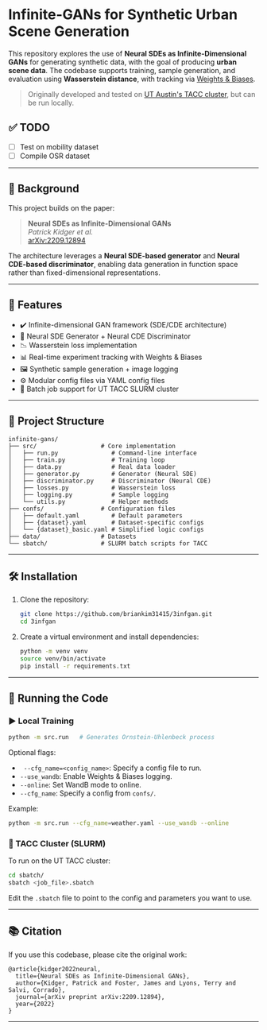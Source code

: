 # Infinite-GANs for Synthetic Urban Scene Generation

This repository explores the use of **Neural SDEs as Infinite-Dimensional GANs** for generating synthetic data, with the goal of producing **urban scene data**. The codebase supports training, sample generation, and evaluation using **Wasserstein distance**, with tracking via [Weights & Biases](https://wandb.ai/).

> Originally developed and tested on [UT Austin's TACC cluster](https://www.tacc.utexas.edu/), but can be run locally.

## ✅ TODO

- [ ] Test on mobility dataset
- [ ] Compile OSR dataset

---

## 🔬 Background

This project builds on the paper:

> **Neural SDEs as Infinite-Dimensional GANs**  
> *Patrick Kidger et al.*  
> [arXiv:2209.12894](https://arxiv.org/abs/2209.12894)

The architecture leverages a **Neural SDE-based generator** and **Neural CDE-based discriminator**, enabling data generation in function space rather than fixed-dimensional representations.

---

## 🚀 Features

- ✔️ Infinite-dimensional GAN framework (SDE/CDE architecture)
- 🧠 Neural SDE Generator + Neural CDE Discriminator
- 📉 Wasserstein loss implementation
- 📊 Real-time experiment tracking with Weights & Biases
- 🖼️ Synthetic sample generation + image logging
- ⚙️ Modular config files via YAML config files
- 🧮 Batch job support for UT TACC SLURM cluster

---

## 📁 Project Structure

```
infinite-gans/
├── src/                  # Core implementation
│   ├── run.py               # Command-line interface
│   ├── train.py             # Training loop
│   ├── data.py              # Real data loader
│   ├── generator.py         # Generator (Neural SDE)
│   ├── discriminator.py     # Discriminator (Neural CDE)
│   ├── losses.py            # Wasserstein loss
│   ├── logging.py           # Sample logging
│   └── utils.py             # Helper methods
├── confs/                # Configuration files
│   ├── default.yaml         # Default parameters
│   ├── {dataset}.yaml       # Dataset-specific configs
│   └── {dataset}_basic.yaml # Simplified logic configs
├── data/                 # Datasets
└── sbatch/               # SLURM batch scripts for TACC
```

---

## 🛠️ Installation

1. Clone the repository:
   ```bash
   git clone https://github.com/briankim31415/3infgan.git
   cd 3infgan
   ```

2. Create a virtual environment and install dependencies:
   ```bash
   python -m venv venv
   source venv/bin/activate
   pip install -r requirements.txt
   ```

---

## 🧪 Running the Code

### ▶️ Local Training

```bash
python -m src.run   # Generates Ornstein-Uhlenbeck process
```

Optional flags:
- ` --cfg_name=<config_name>`: Specify a config file to run.
- `--use_wandb`: Enable Weights & Biases logging.
- `--online`: Set WandB mode to online.
- `--cfg_name`: Specify a config from `confs/`.

Example:
```bash
python -m src.run --cfg_name=weather.yaml --use_wandb --online
```

### 🧬 TACC Cluster (SLURM)

To run on the UT TACC cluster:

```bash
cd sbatch/
sbatch <job_file>.sbatch
```

Edit the `.sbatch` file to point to the config and parameters you want to use.

---

## 📚 Citation

If you use this codebase, please cite the original work:

```
@article{kidger2022neural,
  title={Neural SDEs as Infinite-Dimensional GANs},
  author={Kidger, Patrick and Foster, James and Lyons, Terry and Salvi, Corrado},
  journal={arXiv preprint arXiv:2209.12894},
  year={2022}
}
```

---
